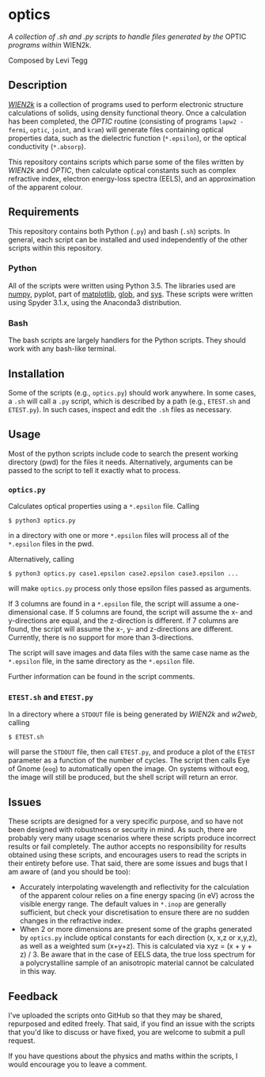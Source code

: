 # optics
*A collection of .sh and .py scripts to handle files generated by the* OPTIC *programs within* WIEN2k.

Composed by Levi Tegg

## Description
[*WIEN2k*](http://susi.theochem.tuwien.ac.at/) is a collection of programs used to perform electronic structure calculations of solids, using density functional theory. Once a calculation has been completed, the *OPTIC* routine (consisting of programs `lapw2 -fermi`, `optic`, `joint`, and `kram`) will generate files containing optical properties data, such as the dielectric function (`*.epsilon`), or the optical conductivity (`*.absorp`).

This repository contains scripts which parse some of the files written by *WIEN2k* and *OPTIC*, then calculate optical constants such as complex refractive index, electron energy-loss spectra (EELS), and an approximation of the apparent colour.

## Requirements
This repository contains both Python (`.py`) and bash (`.sh`) scripts. In general, each script can be installed and used independently of the other scripts within this repository.

### Python
All of the scripts were written using Python 3.5. The libraries used are [numpy](http://www.numpy.org/), pyplot, part of [matplotlib](https://matplotlib.org/index.html), [glob](https://docs.python.org/3.5/library/glob.html), and [sys](https://docs.python.org/3.5/library/sys.html). These scripts were written using Spyder 3.1.x, using the Anaconda3 distribution.
    
### Bash
The bash scripts are largely handlers for the Python scripts. They should work with any bash-like terminal.

## Installation
Some of the scripts (e.g., `optics.py`) should work anywhere. In some cases, a `.sh` will call a `.py` script, which is described by a path (e.g., `ETEST.sh` and `ETEST.py`). In such cases, inspect and edit the `.sh` files as necessary.

## Usage
Most of the python scripts include code to search the present working directory (pwd) for the files it needs. Alternatively, arguments can be passed to the script to tell it exactly what to process.

### `optics.py`
Calculates optical properties using a `*.epsilon` file. Calling

`$ python3 optics.py`

in a directory with one or more `*.epsilon` files will process all of the `*.epsilon` files in the pwd.

Alternatively, calling

`$ python3 optics.py case1.epsilon case2.epsilon case3.epsilon ...`

will make `optics.py` process only those epsilon files passed as arguments.

If 3 columns are found in a `*.epsilon` file, the script will assume a one-dimensional case. If 5 columns are found, the script will assume the x- and y-directions are equal, and the z-direction is different. If 7 columns are found, the script will assume the x-, y- and z-directions are different. Currently, there is no support for more than 3-directions.

The script will save images and data files with the same case name as the `*.epsilon` file, in the same directory as the `*.epsilon` file.

Further information can be found in the script comments.

### `ETEST.sh` and `ETEST.py`
In a directory where a `STDOUT` file is being generated by *WIEN2k* and *w2web*, calling

`$ ETEST.sh`

will parse the `STDOUT` file, then call `ETEST.py`, and produce a plot of the `ETEST` parameter as a function of the number of cycles. The script then calls Eye of Gnome (`eog`) to automatically open the image. On systems without eog, the image will still be produced, but the shell script will return an error. 

## Issues
These scripts are designed for a very specific purpose, and so have not been designed with robustness or security in mind. As such, there are probably very many usage scenarios where these scripts produce incorrect results or fail completely. The author accepts no responsibility for results obtained using these scripts, and encourages users to read the scripts in their entirety before use. That said, there are some issues and bugs that I am aware of (and you should be too):

- Accurately interpolating wavelength and reflectivity for the calculation of the apparent colour relies on a fine energy spacing (in eV) across the visible energy range. The default values in `*.inop` are generally sufficient, but check your discretisation to ensure there are no sudden changes in the refractive index.
- When 2 or more dimensions are present some of the graphs generated by `optics.py` include optical constants for each direction (x, x,z or x,y,z), as well as a weighted sum (x+y+z). This is calculated via xyz = (x + y + z) / 3. Be aware that in the case of EELS data, the true loss spectrum for a polycrystalline sample of an anisotropic material cannot be calculated in this way.

## Feedback
I've uploaded the scripts onto GitHub so that they may be shared, repurposed and edited freely. That said, if you find an issue with the scripts that you'd like to discuss or have fixed, you are welcome to submit a pull request.

If you have questions about the physics and maths within the scripts, I would encourage you to leave a comment.
